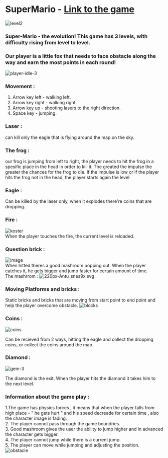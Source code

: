 # SuperMario - [Link to the game](https://sivannamma.itch.io/supermario)
![level2](https://user-images.githubusercontent.com/57447482/141988547-16787fd3-f624-4a0a-a20c-dc9c9573ecfc.png)
### Super-Mario - the evolution! This game has 3 levels, with difficulty rising from level to level.
### Our player is a little fox that needs to face obstacle along the way and earn the most points in each round!
![player-idle-3](https://user-images.githubusercontent.com/57447482/141985616-f8ee377b-dc29-4a38-b198-032e59f30b3c.png)
### Movement : 
1. Arrow key left - walking left.
2. Arrow key right - walking right.
3. Arrow key up - shooting lasers to the right direction.
4. Space key - jumping.
 ### Laser :
can kill only the eagle that is flying around the map on the sky.
### The frog :
our frog is jumping from left to right, the player needs to hit the frog in a spesific place in the head in order to kill it. The greated the impulse the greater the chances for the frog to die. If the impulse is low or if the player hits the frog not in the head, the player starts again the level
### Eagle : 
Can be killed by the laser only, when it explodes there're coins that are dropping.
### Fire : 
![koster](https://user-images.githubusercontent.com/57447482/141984962-6918c5d4-c7de-4cd9-afb2-36039a077c5d.png)
<br />
When the player touches the fire, the current level is reloaded. 
### Question brick :
![image](https://user-images.githubusercontent.com/57447482/141985347-78a80ebc-8e6c-4d50-8125-c371b230b0eb.png)
<br />
When hitted theres a good mashroom popping out. When the player catches it, he gets bigger and jump faster for certain amount of time.
<br />
The mashrrom : 
![220px-Antu_snes9x svg](https://user-images.githubusercontent.com/57447482/141984802-182b8ee0-1514-4fec-87d8-0a992f03856f.png)
<br />
### Moving Platforms and bricks :
Static bricks and bricks that are moving from start point to end point and help the player overcome obstacle.
![blocks](https://user-images.githubusercontent.com/57447482/141984897-ce9474f8-1f71-451e-a354-6316cf797ebb.png)
<br />
### Coins : 
![coins](https://user-images.githubusercontent.com/57447482/141988569-02564ab7-6855-4ad8-9940-fd839841060e.png)

Can be recieved from 2 ways, hitting the eagle and collect the dropping coins, or collect the coins around the map.
### Diamond :
![gem-3](https://user-images.githubusercontent.com/57447482/141985693-da39829a-2e76-4cdc-a285-174002cd63db.png)

The diamond is the exit. When the player hits the diamond it takes him to the next level.
### Information about the game play :
1.The game has physics forces , it means that when the player falls from high place - " he gets hurt " and his speed decreade for certain time , also the character image is fading. <br />
2. The player cannot pass through the game boundries. <br />
3. Good mashroom gives the user the ability to jump higher and in advanced the character gets bigger. <br />
4. The player cannot jump while there is a current jump. <br />
5. The player can move while jumping and adjusting the position. <br />
![obstacle](https://user-images.githubusercontent.com/57447482/141988591-20fbfc62-faa0-46d6-a5b1-08ade1c314f2.png)

